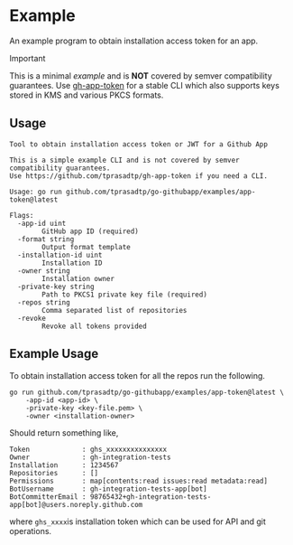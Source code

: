 # Example

An example program to obtain installation access token for an app.

> [!IMPORTANT]
>
> This is a minimal _example_ and is **NOT** covered by semver compatibility guarantees.
> Use [gh-app-token] for a stable CLI which also supports keys stored in KMS and various
> PKCS formats.

## Usage

```
Tool to obtain installation access token or JWT for a Github App

This is a simple example CLI and is not covered by semver compatibility guarantees.
Use https://github.com/tprasadtp/gh-app-token if you need a CLI.

Usage: go run github.com/tprasadtp/go-githubapp/examples/app-token@latest

Flags:
  -app-id uint
    	GitHub app ID (required)
  -format string
    	Output format template
  -installation-id uint
    	Installation ID
  -owner string
    	Installation owner
  -private-key string
    	Path to PKCS1 private key file (required)
  -repos string
    	Comma separated list of repositories
  -revoke
    	Revoke all tokens provided
```

## Example Usage

To obtain installation access token for all the repos run the following.

```
go run github.com/tprasadtp/go-githubapp/examples/app-token@latest \
    -app-id <app-id> \
    -private-key <key-file.pem> \
    -owner <installation-owner>
```

Should return something like,

```
Token             : ghs_xxxxxxxxxxxxxxx
Owner             : gh-integration-tests
Installation      : 1234567
Repositories      : []
Permissions       : map[contents:read issues:read metadata:read]
BotUsername       : gh-integration-tests-app[bot]
BotCommitterEmail : 98765432+gh-integration-tests-app[bot]@users.noreply.github.com
```

where `ghs_xxxx`is installation token which can be used for API and git operations.

[gh-app-token]: https://github.com/tprasadtp/gh-app-token

